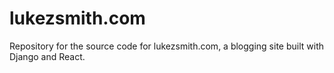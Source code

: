 # lukezsmith.com

Repository for the source code for lukezsmith.com, a blogging site built with Django and React.
